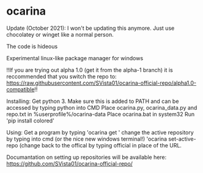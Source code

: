 # ocarina
Update (October 2021): I won't be updating this anymore. Just use chocolatey or winget like a normal person.

The code is hideous

Experimental linux-like package manager for windows

!!If you are trying out alpha 1.0 (get it from the alpha-1 branch) it is reccommended that you switch the repo to: https://raw.githubusercontent.com/SVista01/ocarina-official-repo/alpha1.0-compatible!!

Installing:
Get python 3. Make sure this is added to PATH and can be accessed by typing python into CMD
Place ocarina.py, ocarina_data.py and repo.txt in %userprofile%/ocarina-data
Place ocarina.bat in system32
Run 'pip install colored'

Using:
Get a program by typing 'ocarina get <program name>'
change the active repository by typing into cmd (or the nice new windows terminal!) 'ocarina set-active-repo <repo url> (change back to the offical by typing official in place of the URL.
  
  Documantation on setting up repositories will be available here: https://github.com/SVista01/ocarina-official-repo/
